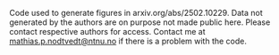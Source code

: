 Code used to generate figures in arxiv.org/abs/2502.10229. Data not generated by the authors are on purpose not made public here. Please contact respective authors for access. Contact me at mathias.p.nodtvedt@ntnu.no if there is a problem with the code.
